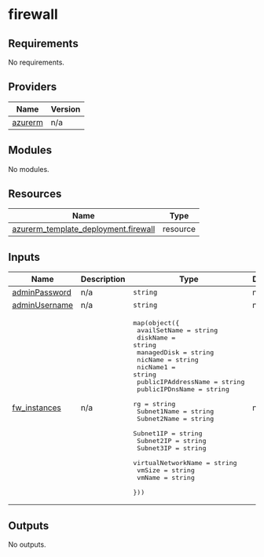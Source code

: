 # firewall

<!-- BEGINNING OF PRE-COMMIT-TERRAFORM DOCS HOOK -->
## Requirements

No requirements.

## Providers

| Name | Version |
|------|---------|
| <a name="provider_azurerm"></a> [azurerm](#provider\_azurerm) | n/a |

## Modules

No modules.

## Resources

| Name | Type |
|------|------|
| [azurerm_template_deployment.firewall](https://registry.terraform.io/providers/hashicorp/azurerm/latest/docs/resources/template_deployment) | resource |

## Inputs

| Name | Description | Type | Default | Required |
|------|-------------|------|---------|:--------:|
| <a name="input_adminPassword"></a> [adminPassword](#input\_adminPassword) | n/a | `string` | n/a | yes |
| <a name="input_adminUsername"></a> [adminUsername](#input\_adminUsername) | n/a | `string` | n/a | yes |
| <a name="input_fw_instances"></a> [fw\_instances](#input\_fw\_instances) | n/a | <pre>map(object({<br>    availSetName        = string<br>    diskName            = string<br>    managedDisk         = string<br>    nicName             = string<br>    nicName1            = string<br>    publicIPAddressName = string<br>    publicIPDnsName     = string<br>    rg                  = string<br>    Subnet1Name         = string<br>    Subnet2Name         = string<br>    Subnet1IP           = string<br>    Subnet2IP           = string<br>    Subnet3IP           = string<br>    virtualNetworkName  = string<br>    vmSize              = string<br>    vmName              = string<br>  }))</pre> | n/a | yes |

## Outputs

No outputs.
<!-- END OF PRE-COMMIT-TERRAFORM DOCS HOOK -->
